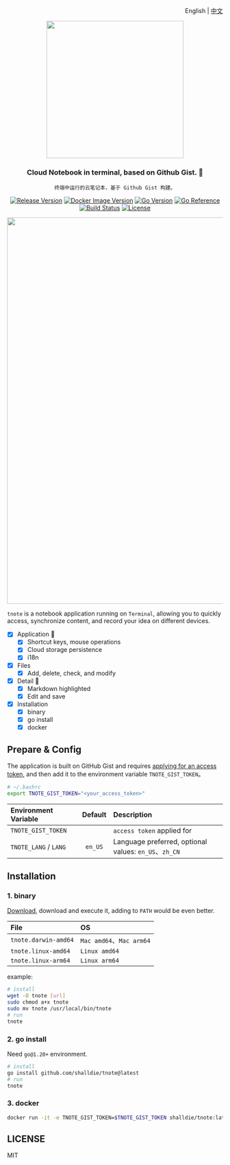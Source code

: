 <!-- 中英文切换 -->
<div align="right">

English | [中文](./README.zh-CN.md)

</div>
<!-- 中英文切换 end -->

<!-- 封面区域 -->
<div align="center">

<img src="https://user-images.githubusercontent.com/9987486/229472271-62a5d923-f7b7-416c-913e-c842ecc2de4d.png" width="320" />

### Cloud Notebook in terminal, based on Github Gist. 🦋

`终端中运行的云笔记本，基于 Github Gist 构建。`

[![Release Version](https://img.shields.io/github/v/release/shalldie/tnote?display_name=tag&logo=github&style=flat-square)](https://github.com/shalldie/tnote)
[![Docker Image Version](https://img.shields.io/docker/v/shalldie/tnote/latest?style=flat-square&logo=docker)](https://hub.docker.com/r/shalldie/tnote/tags)
[![Go Version](https://img.shields.io/github/go-mod/go-version/shalldie/tnote?label=go&logo=go&style=flat-square)](https://github.com/shalldie/tnote)
[![Go Reference](https://pkg.go.dev/badge/github.com/shalldie/tnote.svg)](https://pkg.go.dev/github.com/shalldie/tnote)
[![Build Status](https://img.shields.io/github/actions/workflow/status/shalldie/tnote/ci.yml?logo=github&style=flat-square)](https://github.com/shalldie/tnote/actions)
[![License](https://img.shields.io/github/license/shalldie/tnote?logo=github&style=flat-square)](https://github.com/shalldie/tnote)

<img src="https://github.com/shalldie/tnote/assets/9987486/6e18aa03-59c8-402a-abca-eed293443dcc" width="900">

</div>

<!-- 封面区域 end -->

`tnote` is a notebook application running on `Terminal`, allowing you to quickly access, synchronize content, and record your idea on different devices.

- [x] Application 🎯
  - [x] Shortcut keys, mouse operations
  - [x] Cloud storage persistence
  - [x] i18n
- [x] Files
  - [x] Add, delete, check, and modify
- [x] Detail 📝
  - [x] Markdown highlighted
  - [x] Edit and save
- [x] Installation
  - [x] binary
  - [x] go install
  - [x] docker

## Prepare & Config

The application is built on GitHub Gist and requires [applying for an access token](https://github.com/settings/tokens/new), and then add it to the environment variable `TNOTE_GIST_TOKEN`。

```bash
# ~/.bashrc
export TNOTE_GIST_TOKEN="<your_access_token>"
```

| Environment Variable  | Default | Description                                           |
| :-------------------- | :-----: | :---------------------------------------------------- |
| `TNOTE_GIST_TOKEN`    |         | `access token` applied for                            |
| `TNOTE_LANG` / `LANG` | `en_US` | Language preferred, optional values: `en_US`、`zh_CN` |

## Installation

### 1. binary

[Download](https://github.com/shalldie/tnote/releases), download and execute it, adding to `PATH` would be even better.

| File                 | OS                       |
| :------------------- | :----------------------- |
| `tnote.darwin-amd64` | `Mac amd64`、`Mac arm64` |
| `tnote.linux-amd64`  | `Linux amd64`            |
| `tnote.linux-arm64`  | `Linux arm64`            |

example:

```bash
# install
wget -O tnote [url]
sudo chmod a+x tnote
sudo mv tnote /usr/local/bin/tnote
# run
tnote
```

### 2. go install

Need `go@1.20+` environment.

```bash
# install
go install github.com/shalldie/tnote@latest
# run
tnote
```

### 3. docker

```bash
docker run -it -e TNOTE_GIST_TOKEN=$TNOTE_GIST_TOKEN shalldie/tnote:latest
```

## LICENSE

MIT

